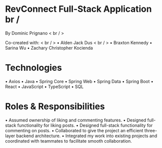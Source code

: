 # RevConnect Full-Stack Application br /
By Dominic Prignano < br / >

Co-created with: < br / >
• Alden Jack Dus < br / >
• Braxton Kennedy
• Sarina Wu
• Zachary Christopher Kocienda

# Technologies
• Axios
• Java
• Spring Core
• Spring Web
• Spring Data
• Spring Boot
• React
• JavaScript
• TypeScript
• SQL

# Roles & Responsibilities
• Assumed ownership of liking and commenting features.
• Designed full-stack functionality for liking posts.
• Designed full-stack functionality for commenting on posts.
• Collaborated to give the project an efficient three-layer backend architecture.
• Integrated my work into existing projects and coordinated with teammates to facilitate smooth collaboration.
